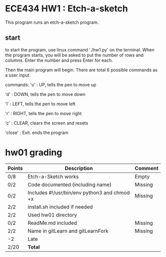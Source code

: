 # ECE434 HW1 : Etch-a-sketch

This program runs an etch-a-sketch program.

## start
to start the program, use linux command './hw1.py' on the terminal.
When the program starts, you will be asked to put the number of rows and columns. Enter the number and press Enter for each.

Then the main program will begin. There are total 6 possible commands as a user input.

commands:
'u' : UP, tells the pen to move up

'd' : DOWN, tells the pen to move down

'l' : LEFT, tells the pen to move left

'r' : RIGHT, tells the pen to move right

'c' : CLEAR, clears the screen and resets

'close' : Exit. ends the program


# hw01 grading

| Points      | Description | Comment
| ----------- | ----------- | -------
|  0/8 | Etch-a-Sketch works | Empty
|  0/2 | Code documented (including name) | Missing
|  0/2 | Includes #!/usr/bin/env python3 and chmod +x | Missing
|  2/2 | install.sh included if needed |
|  2/2 | Used hw01 directory |
|  0/2 | ReadMe.md included | Missing
|  2/2 | Name in gitLearn and gitLearnFork | Missing
|  -2  | Late 
|  2/20 | **Total**
